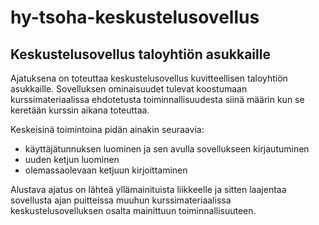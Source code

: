 # hy-tsoha-keskustelusovellus

## Keskustelusovellus taloyhtiön asukkaille

Ajatuksena on toteuttaa keskustelusovellus kuvitteellisen taloyhtiön asukkaille. Sovelluksen ominaisuudet tulevat koostumaan kurssimateriaalissa ehdotetusta toiminnallisuudesta siinä määrin kun se keretään kurssin aikana toteuttaa.

Keskeisinä toimintoina pidän ainakin seuraavia:

- käyttäjätunnuksen luominen ja sen avulla sovellukseen kirjautuminen
- uuden ketjun luominen
- olemassaolevaan ketjuun kirjoittaminen

Alustava ajatus on lähteä yllämainituista liikkeelle ja sitten laajentaa sovellusta ajan puitteissa muuhun kurssimateriaalissa keskustelusovelluksen osalta mainittuun toiminnallisuuteen.
